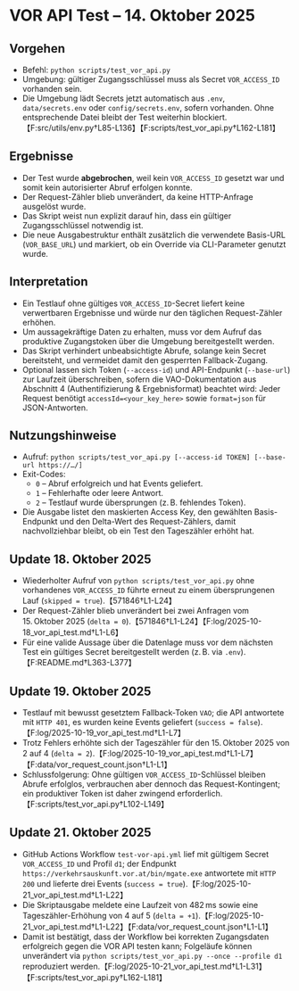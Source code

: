 # VOR API Test – 14. Oktober 2025

## Vorgehen
- Befehl: `python scripts/test_vor_api.py`
- Umgebung: gültiger Zugangsschlüssel muss als Secret `VOR_ACCESS_ID` vorhanden sein.
- Die Umgebung lädt Secrets jetzt automatisch aus `.env`, `data/secrets.env` oder `config/secrets.env`, sofern vorhanden. Ohne entsprechende Datei bleibt der Test weiterhin blockiert.【F:src/utils/env.py†L85-L136】【F:scripts/test_vor_api.py†L162-L181】

## Ergebnisse
- Der Test wurde **abgebrochen**, weil kein `VOR_ACCESS_ID` gesetzt war und somit kein autorisierter Abruf erfolgen konnte.
- Der Request-Zähler blieb unverändert, da keine HTTP-Anfrage ausgelöst wurde.
- Das Skript weist nun explizit darauf hin, dass ein gültiger Zugangsschlüssel notwendig ist.
- Die neue Ausgabestruktur enthält zusätzlich die verwendete Basis-URL (`VOR_BASE_URL`) und markiert, ob ein Override via CLI-Parameter genutzt wurde.

## Interpretation
- Ein Testlauf ohne gültiges `VOR_ACCESS_ID`-Secret liefert keine verwertbaren Ergebnisse und würde nur den täglichen Request-Zähler erhöhen.
- Um aussagekräftige Daten zu erhalten, muss vor dem Aufruf das produktive Zugangstoken über die Umgebung bereitgestellt werden.
- Das Skript verhindert unbeabsichtigte Abrufe, solange kein Secret bereitsteht, und vermeidet damit den gesperrten Fallback-Zugang.
- Optional lassen sich Token (`--access-id`) und API-Endpunkt (`--base-url`) zur Laufzeit überschreiben, sofern die VAO-Dokumentation aus Abschnitt 4 (Authentifizierung & Ergebnisformat) beachtet wird: Jeder Request benötigt `accessId=<your_key_here>` sowie `format=json` für JSON-Antworten.

## Nutzungshinweise
- Aufruf: `python scripts/test_vor_api.py [--access-id TOKEN] [--base-url https://…/]`
- Exit-Codes:
  - `0` – Abruf erfolgreich und hat Events geliefert.
  - `1` – Fehlerhafte oder leere Antwort.
  - `2` – Testlauf wurde übersprungen (z. B. fehlendes Token).
- Die Ausgabe listet den maskierten Access Key, den gewählten Basis-Endpunkt und den Delta-Wert des Request-Zählers, damit nachvollziehbar bleibt, ob ein Test den Tageszähler erhöht hat.

## Update 18. Oktober 2025

- Wiederholter Aufruf von `python scripts/test_vor_api.py` ohne vorhandenes `VOR_ACCESS_ID` führte erneut zu einem übersprungenen Lauf (`skipped = true`).【571846†L1-L24】
- Der Request-Zähler blieb unverändert bei zwei Anfragen vom 15. Oktober 2025 (`delta = 0`).【571846†L1-L24】【F:log/2025-10-18_vor_api_test.md†L1-L6】
- Für eine valide Aussage über die Datenlage muss vor dem nächsten Test ein gültiges Secret bereitgestellt werden (z. B. via `.env`).【F:README.md†L363-L377】

## Update 19. Oktober 2025

- Testlauf mit bewusst gesetztem Fallback-Token `VAO`; die API antwortete mit `HTTP 401`, es wurden keine Events geliefert (`success = false`).【F:log/2025-10-19_vor_api_test.md†L1-L7】
- Trotz Fehlers erhöhte sich der Tageszähler für den 15. Oktober 2025 von 2 auf 4 (`delta = 2`).【F:log/2025-10-19_vor_api_test.md†L1-L7】【F:data/vor_request_count.json†L1-L1】
- Schlussfolgerung: Ohne gültigen `VOR_ACCESS_ID`-Schlüssel bleiben Abrufe erfolglos, verbrauchen aber dennoch das Request-Kontingent; ein produktiver Token ist daher zwingend erforderlich.【F:scripts/test_vor_api.py†L102-L149】

## Update 21. Oktober 2025

- GitHub Actions Workflow `test-vor-api.yml` lief mit gültigem Secret `VOR_ACCESS_ID` und Profil `d1`; der Endpunkt `https://verkehrsauskunft.vor.at/bin/mgate.exe` antwortete mit `HTTP 200` und lieferte drei Events (`success = true`).【F:log/2025-10-21_vor_api_test.md†L1-L22】
- Die Skriptausgabe meldete eine Laufzeit von 482 ms sowie eine Tageszähler-Erhöhung von 4 auf 5 (`delta = +1`).【F:log/2025-10-21_vor_api_test.md†L1-L22】【F:data/vor_request_count.json†L1-L1】
- Damit ist bestätigt, dass der Workflow bei korrekten Zugangsdaten erfolgreich gegen die VOR API testen kann; Folgeläufe können unverändert via `python scripts/test_vor_api.py --once --profile d1` reproduziert werden.【F:log/2025-10-21_vor_api_test.md†L1-L31】【F:scripts/test_vor_api.py†L162-L181】
